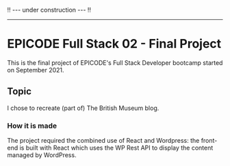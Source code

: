 :bangbang: --- under construction --- :bangbang:

---

# EPICODE Full Stack 02 - Final Project

This is the final project of EPICODE's Full Stack Developer bootcamp started on September 2021. 

## Topic

I chose to recreate (part of) The British Museum blog.

### How it is made

The project required the combined use of React and Wordpress: the front-end is built with React which uses the WP Rest API to display the content managed by WordPress.